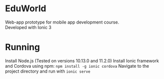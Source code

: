 # EduWorld
Web-app prototype for mobile app development course.  
Developed with Ionic 3

# Running
Install Node.js (Tested on versions 10.13.0 and 11.2.0)
Install Ionic framework and Cordova using npm: `npm install -g ionic cordova`
Navigate to the project directory and run with `ionic serve`
